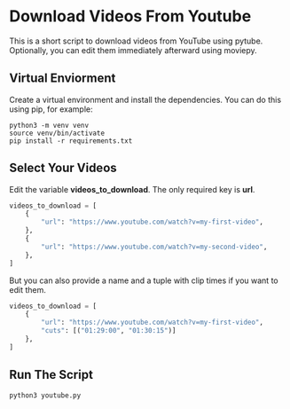 # Download Videos From Youtube
This is a short script to download videos from YouTube using pytube. Optionally, you can edit them immediately afterward using moviepy.

## Virtual Enviorment

Create a virtual environment and install the dependencies. You can do this using pip, for example:

```shell
python3 -m venv venv
source venv/bin/activate
pip install -r requirements.txt
```

## Select Your Videos

Edit the variable **videos_to_download**. The only required key is **url**.

```python
videos_to_download = [
    {
        "url": "https://www.youtube.com/watch?v=my-first-video",    
    },
    {
        "url": "https://www.youtube.com/watch?v=my-second-video",
    },
]
```

But you can also provide a name and a tuple with clip times if you want to edit them.

```python
videos_to_download = [
    {
        "url": "https://www.youtube.com/watch?v=my-first-video",    
        "cuts": [("01:29:00", "01:30:15")]
    },
]
```

## Run The Script

```shell
python3 youtube.py 
```
